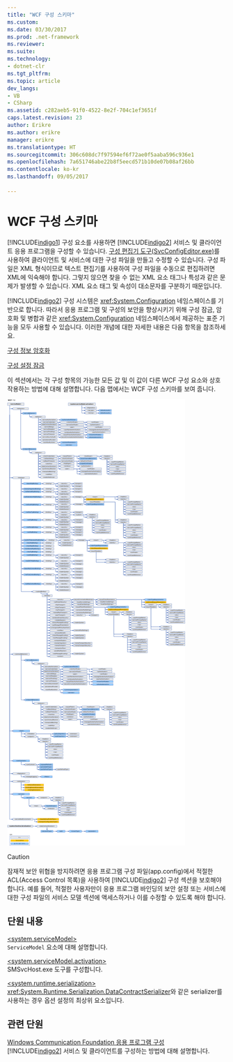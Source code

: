 ```yaml
---
title: "WCF 구성 스키마"
ms.custom: 
ms.date: 03/30/2017
ms.prod: .net-framework
ms.reviewer: 
ms.suite: 
ms.technology:
- dotnet-clr
ms.tgt_pltfrm: 
ms.topic: article
dev_langs:
- VB
- CSharp
ms.assetid: c282aeb5-91f0-4522-8e2f-704c1ef3651f
caps.latest.revision: 23
author: Erikre
ms.author: erikre
manager: erikre
ms.translationtype: HT
ms.sourcegitcommit: 306c608dc7f97594ef6f72ae0f5aaba596c936e1
ms.openlocfilehash: 7a651746abe22b8f5eecd571b10de07b08af26bb
ms.contentlocale: ko-kr
ms.lasthandoff: 09/05/2017

---
```

# <a name="wcf-configuration-schema"></a>WCF 구성 스키마
[!INCLUDE[indigo1](../../../../../includes/indigo1-md.md)] 구성 요소를 사용하면 [!INCLUDE[indigo2](../../../../../includes/indigo2-md.md)] 서비스 및 클라이언트 응용 프로그램을 구성할 수 있습니다. [구성 편집기 도구(SvcConfigEditor.exe)](../../../../../docs/framework/wcf/configuration-editor-tool-svcconfigeditor-exe.md)를 사용하여 클라이언트 및 서비스에 대한 구성 파일을 만들고 수정할 수 있습니다. 구성 파일은 XML 형식이므로 텍스트 편집기를 사용하여 구성 파일을 수동으로 편집하려면 XML에 익숙해야 합니다. 그렇지 않으면 찾을 수 없는 XML 요소 태그나 특성과 같은 문제가 발생할 수 있습니다. XML 요소 태그 및 속성이 대소문자를 구분하기 때문입니다.  
  
 [!INCLUDE[indigo2](../../../../../includes/indigo2-md.md)] 구성 시스템은 <xref:System.Configuration> 네임스페이스를 기반으로 합니다. 따라서 응용 프로그램 및 구성의 보안을 향상시키기 위해 구성 잠금, 암호화 및 병합과 같은 <xref:System.Configuration> 네임스페이스에서 제공하는 표준 기능을 모두 사용할 수 있습니다. 이러한 개념에 대한 자세한 내용은 다음 항목을 참조하세요.  
  
 [구성 정보 암호화](http://go.microsoft.com/fwlink/?LinkId=95337)  
  
 [구성 설정 잠금](http://go.microsoft.com/fwlink/?LinkId=95338)  
  
 이 섹션에서는 각 구성 항목의 가능한 모든 값 및 이 값이 다른 WCF 구성 요소와 상호 작용하는 방법에 대해 설명합니다. 다음 맵에서는 WCF 구성 스키마를 보여 줍니다.  
  
 ![WCF 구성 스키마](../../../../../docs/framework/configure-apps/file-schema/wcf/media/orcasconfigschema.gif "OrcasConfigSchema")  
  
> [!CAUTION]
>  잠재적 보안 위협을 방지하려면 응용 프로그램 구성 파일(app.config)에서 적절한 ACL(Access Control 목록)을 사용하여 [!INCLUDE[indigo2](../../../../../includes/indigo2-md.md)] 구성 섹션을 보호해야 합니다.  예를 들어, 적절한 사용자만이 응용 프로그램 바인딩의 보안 설정 또는 서비스에 대한 구성 파일의 서비스 모델 섹션에 액세스하거나 이를 수정할 수 있도록 해야 합니다.  
  
## <a name="in-this-section"></a>단원 내용  
 [\<system.serviceModel>](../../../../../docs/framework/configure-apps/file-schema/wcf/system-servicemodel.md)  
 `ServiceModel` 요소에 대해 설명합니다.  
  
 [\<system.serviceModel.activation>](../../../../../docs/framework/configure-apps/file-schema/wcf/system-servicemodel-activation.md)  
 SMSvcHost.exe 도구를 구성합니다.  
  
 [\<system.runtime.serialization>](../../../../../docs/framework/configure-apps/file-schema/wcf/system-runtime-serialization.md)  
 <xref:System.Runtime.Serialization.DataContractSerializer>와 같은 serializer를 사용하는 경우 옵션 설정의 최상위 요소입니다.  
  
## <a name="related-sections"></a>관련 단원  
 [Windows Communication Foundation 응용 프로그램 구성](http://msdn.microsoft.com/en-us/13cb368e-88d4-4c61-8eed-2af0361c6d7a)  
 [!INCLUDE[indigo2](../../../../../includes/indigo2-md.md)] 서비스 및 클라이언트를 구성하는 방법에 대해 설명합니다.

